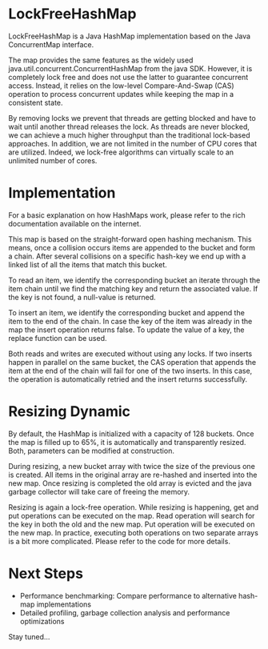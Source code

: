LockFreeHashMap
===============

LockFreeHashMap is a Java HashMap implementation based on the Java ConcurrentMap interface.

The map provides the same features as the widely used java.util.concurrent.ConcurrentHashMap
from the java SDK. However, it is completely lock free and does not use the latter to guarantee 
concurrent access. Instead, it relies on the low-level Compare-And-Swap (CAS) operation to 
process concurrent updates while keeping the map in a consistent state. 

By removing locks we prevent that threads are getting blocked and have to wait until another 
thread releases the lock. As threads are never blocked, we can achieve a much higher throughput 
than the traditional lock-based approaches. In addition, we are not limited in the number of CPU 
cores that are utilized. Indeed, we lock-free algorithms can virtually scale to an unlimited number
of cores.
    

Implementation
===============

For a basic explanation on how HashMaps work, please refer to the rich documentation available
on the internet. 

This map is based on the straight-forward open hashing mechanism. This means, once a collision 
occurs items are appended to the bucket and form a chain. After several collisions on a specific 
hash-key we end up with a linked list of all the items that match this bucket.

To read an item, we identify the corresponding bucket an iterate through the item chain until we 
find the matching key and return the associated value. If the key is not found, a null-value is 
returned.

To insert an item, we identify the corresponding bucket and append the item to the end of the 
chain. In case the key of the item was already in the map the insert operation returns false.
To update the value of a key, the replace function can be used.     

Both reads and writes are executed without using any locks. If two inserts happen in parallel on 
the same bucket, the CAS operation that appends the item at the end of the chain will fail for one 
of the two inserts. In this case, the operation is automatically retried and the insert returns 
successfully. 


Resizing Dynamic
===============

By default, the HashMap is initialized with a capacity of 128 buckets. Once the map is 
filled up to 65%, it is automatically and transparently resized. Both, parameters can
be modified at construction. 

During resizing, a new bucket array with twice the size of the previous one is created. 
All items in the original array are re-hashed and inserted into the new map. Once
resizing is completed the old array is evicted and the java garbage collector will take care 
of freeing the memory. 

Resizing is again a lock-free operation. While resizing is happening, get and put operations
can be executed on the map. Read operation will search for the key in both the old and 
the new map. Put operation will be executed on the new map. In practice, executing both 
operations on two separate arrays is a bit more complicated. Please refer to the code for more 
details.


Next Steps
===============

- Performance benchmarking: Compare performance to alternative hash-map implementations
- Detailed profiling, garbage collection analysis and performance optimizations

Stay tuned...